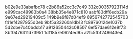 b02e9e33abafbc78
c2b86a52cc3c7c49
332c00357923114d
e999cac49983b0a4
38bb35e4e871c810
aabf83dff6ecb29a
9e67ed29219409c5
149b9e9f87d04ef9
6956742772545703
f41ef4287955d0eb
9bf5a33260a1db13
fc89760124e1037b
5d2cbe7c40bdcb17
a912650442c08507
6ef57dae612e9f73
8bf0476311d73951
1df1857e0624ed95
a2fc5fbf249643e4
